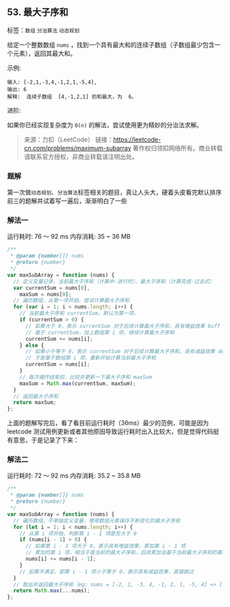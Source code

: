 ## 53. 最大子序和

标签：`数组` `分治算法` `动态规划`

给定一个整数数组 `nums` ，找到一个具有最大和的连续子数组（子数组最少包含一个元素），返回其最大和。

示例:

```
输入: [-2,1,-3,4,-1,2,1,-5,4],
输出: 6
解释:  连续子数组  [4,-1,2,1] 的和最大，为  6。
```

进阶:

如果你已经实现复杂度为 `O(n)` 的解法，尝试使用更为精妙的分治法求解。

> 来源：力扣（LeetCode）
> 链接：https://leetcode-cn.com/problems/maximum-subarray
> 著作权归领扣网络所有。商业转载请联系官方授权，非商业转载请注明出处。

### 题解

第一次做`动态规划`、`分治算法`标签相关的题目，真让人头大，硬着头皮看完默认排序前三的题解并试着写一遍后，渐渐明白了一些

### 解法一

运行耗时: 76 ～ 92 ms 内存消耗: 35 ~ 36 MB

```javascript
/**
 * @param {number[]} nums
 * @return {number}
 */
var maxSubArray = function (nums) {
  // 定义变量记录，当前最大子序和（计算中-进行时）、最大子序和（计算完成-过去式）
  var currentSum = nums[0],
    maxSum = nums[0];
  // 遍历数组，从第一项开始，尝试计算最大子序和
  for (var i = 1; i < nums.length; i++) {
    // 当前最大子序和 currentSum，默认为第一项，
    if (currentSum > 0) {
      // 如果大于 0，表示 currentSum 对于后续计算最大子序和，具有增益效果 buff
      // 基于 currentSum，加上数组第 i 项，继续计算最大子序和
      currentSum += nums[i];
    } else {
      // 如果小于等于 0，表示 currentSum 对于后续计算最大子序和，具有减益效果 debuff 或者无效果
      // 于是基于数组第 i 项，重新开始计算当前最大子序和
      currentSum = nums[i];
    }
    // 每次循环结束前，比较并更新一下最大子序和 maxSum
    maxSum = Math.max(currentSum, maxSum);
  }
  // 返回最大子序和
  return maxSum;
};
```

上面的题解写完后，看了看目前运行耗时（36ms）最少的范例，可能是因为 leetcode 测试用例更新或者其他原因导致运行耗时出入比较大，但是觉得代码挺有意思，于是记录了下来：

### 解法二

运行耗时: 72 ～ 92 ms 内存消耗: 35.2 ~ 35.8 MB

```javascript
/**
 * @param {number[]} nums
 * @return {number}
 */
var maxSubArray = function (nums) {
  // 遍历数组，不单独定义变量，使用数组元素保存不断变化的最大子序和
  for (let i = 1; i < nums.length; i++) {
    // 从第 i 项开始，判断第 i - 1 项是否大于 0
    if (nums[i - 1] > 0) {
      // 如果第 i - 1 项大于 0，表示具有增益效果，累加第 i - 1 项
      // 累加的第 i 项，相当于是当前的最大子序和，后续累加会基于当前最大子序和的基础上累加
      nums[i] += nums[i - 1];
    }
    // 如果不满足，即第 i - 1 项小于等于 0，表示具有减益效果，直接跳过
  }
  // 取出并返回最大子序和（eg: nums = [-2, 1, -3, 4, -1, 2, 1, -5, 4] => [-2, 1, -2, 4, 3, 5, 6, 1, 5]）
  return Math.max(...nums);
};
```
